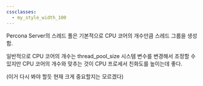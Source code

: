 ```yaml
---
cssclasses:
  - my_style_width_100
---
```


Percona Server의 스레드 풀은 기본적으로 CPU 코어의 개수만큼 스레드 그룹을 생성함.

일반적으로 CPU 코어의 개수는 thread_pool_size 시스템 변수를 변경해서 조정할 수 있지만 CPU 코어의 개수와 맞추는 것이 CPU 프로세서 친화도를 높이는데 좋다.


(이거 다시 봐야 할듯 현재 크게 중요할지는 모르겠다)